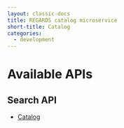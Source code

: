 ```yaml
---
layout: classic-docs
title: REGARDS catalog microservice
short-title: Catalog
categories:
  - development
---
```


# Available APIs

## Search API

- [Catalog](/development/regards/catalog/api/search-api/)
